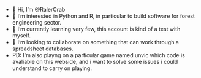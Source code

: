 - 👋 Hi, I’m @RalerCrab
- 👀 I’m interested in Python and R, in particular to build software for forest engineering sector.
- 🌱 I’m currently learning very few, this account is kind of a test with myself.
- 💞️ I’m looking to collaborate on something that can work through a spreadsheet databases.
- PD: I'm also playng on a particular game named unvic which code is avaliable on this webside, and i want to solve some issues i could understand to carry on playing.

<!---
RalerCrab/RalerCrab is a ✨ special ✨ repository because its `README.md` (this file) appears on your GitHub profile.
You can click the Preview link to take a look at your changes.
--->
